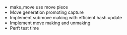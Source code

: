 
- make_move use move piece
- Move generation promoting capture
- Implement submove making with efficient hash update
- Implement move making and unmaking
- Perft test time
